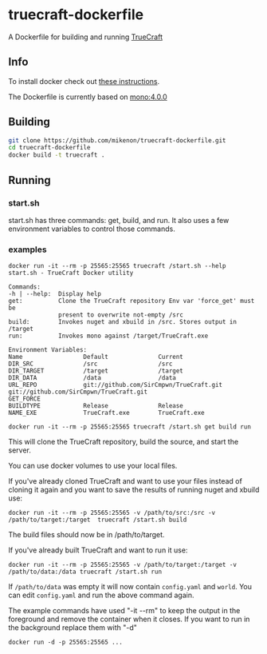 # truecraft-dockerfile
A Dockerfile for building and running [TrueCraft](https://github.com/SirCmpwn/TrueCraft)

## Info

To install docker check out [these instructions](https://docs.docker.com/installation/).

The Dockerfile is currently based on [mono:4.0.0](https://registry.hub.docker.com/_/mono/)

## Building

```bash
git clone https://github.com/mikenon/truecraft-dockerfile.git
cd truecraft-dockerfile
docker build -t truecraft .
```

## Running

### start.sh

start.sh has three commands: get, build, and run. It also uses a few environment variables to control those commands.

### examples

```
docker run -it --rm -p 25565:25565 truecraft /start.sh --help
start.sh - TrueCraft Docker utility

Commands:
-h | --help:  Display help
get:          Clone the TrueCraft repository Env var 'force_get' must be
              present to overwrite not-empty /src
build:        Invokes nuget and xbuild in /src. Stores output in /target
run:          Invokes mono against /target/TrueCraft.exe

Environment Variables:
Name                 Default              Current
DIR_SRC              /src                 /src
DIR_TARGET           /target              /target
DIR_DATA             /data                /data
URL_REPO             git://github.com/SirCmpwn/TrueCraft.git git://github.com/SirCmpwn/TrueCraft.git
GET_FORCE
BUILDTYPE            Release              Release
NAME_EXE             TrueCraft.exe        TrueCraft.exe
```


    docker run -it --rm -p 25565:25565 truecraft /start.sh get build run

This will clone the TrueCraft repository, build the source, and start the server.

You can use docker volumes to use your local files.

If you've already cloned TrueCraft and want to use your files instead of cloning it again and you want to save the results of running nuget and xbuild use:

    docker run -it --rm -p 25565:25565 -v /path/to/src:/src -v /path/to/target:/target  truecraft /start.sh build

The build files should now be in /path/to/target.

If you've already built TrueCraft and want to run it use:

    docker run -it --rm -p 25565:25565 -v /path/to/target:/target -v /path/to/data:/data truecraft /start.sh run

If `/path/to/data` was empty it will now contain `config.yaml` and `world`. You can edit `config.yaml` and run the above command again.

The example commands have used "-it --rm" to keep the output in the foreground and remove the container when it closes. If you want to run in the background replace them with "-d"

    docker run -d -p 25565:25565 ...

